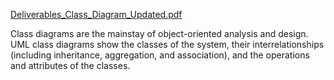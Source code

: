 [Deliverables_Class_Diagram_Updated.pdf](uploads/4a14d8f918b61281fb86c7a869e0631a/Deliverables_Class_Diagram_Updated.pdf)

Class diagrams are the mainstay of object-oriented analysis and design. UML class
diagrams show the classes of the system, their interrelationships (including inheritance,
aggregation, and association), and the operations and attributes of the classes.